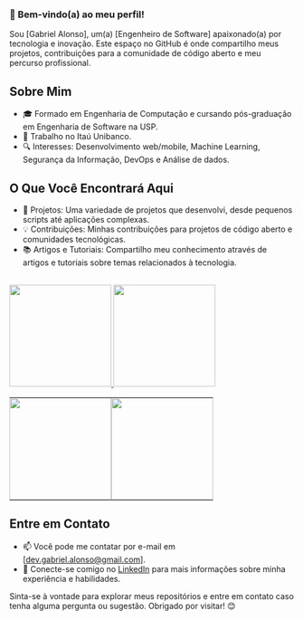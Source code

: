 ### 👋 Bem-vindo(a) ao meu perfil!

Sou [Gabriel Alonso], um(a) [Engenheiro de Software] apaixonado(a) por tecnologia e inovação. Este espaço no GitHub é onde compartilho meus projetos, contribuições para a comunidade de código aberto e meu percurso profissional.


## Sobre Mim
- 🎓 Formado em Engenharia de Computação e cursando pós-graduação em Engenharia de Software na USP.
- 💼 Trabalho no Itaú Unibanco.
- 🔍 Interesses: Desenvolvimento web/mobile, Machine Learning, Segurança da Informação, DevOps e Análise de dados.

## O Que Você Encontrará Aqui
- 🚀 Projetos: Uma variedade de projetos que desenvolvi, desde pequenos scripts até aplicações complexas.
- 💡 Contribuições: Minhas contribuições para projetos de código aberto e comunidades tecnológicas.
- 📚 Artigos e Tutoriais: Compartilho meu conhecimento através de artigos e tutoriais sobre temas relacionados à tecnologia.

<br/>

<div>
  <a href="https://github.com/gabriel-alonso">
    <img height="180em" src="https://github-readme-stats.vercel.app/api?username=gabriel-alonso&show_icons=true&theme=dracula&count_private=true"/>
    <img height="180em" src="https://github-readme-stats.vercel.app/api/top-langs/?username=gabriel-alonso&show_icons=true&theme=dracula&count_private=true"/>
  </a>
</div>

<table border="0">
  <tr>
    <td style="padding: 0 !important;border: 0 !important;"><img height="180em" src="https://github-readme-stats.vercel.app/api?username=gabriel-alonso&show_icons=true&theme=dracula&count_private=true"/></td>
    <td style="padding: 0 !important;border: 0 !important;"><img height="180em" src="https://github-readme-stats.vercel.app/api/top-langs/?username=gabriel-alonso&show_icons=true&theme=dracula&count_private=true"/></td>
  </tr>
</table>


## Entre em Contato
- 📫 Você pode me contatar por e-mail em [dev.gabriel.alonso@gmail.com].
- 🔗 Conecte-se comigo no [LinkedIn](https://www.linkedin.com/in/alonso-gabriel/) para mais informações sobre minha experiência e habilidades.

Sinta-se à vontade para explorar meus repositórios e entre em contato caso tenha alguma pergunta ou sugestão. Obrigado por visitar! 😊
